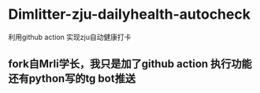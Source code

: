 # Dimlitter-zju-dailyhealth-autocheck
利用github action 实现zju自动健康打卡
## fork自Mrli学长，我只是加了github action 执行功能 还有python写的tg bot推送
